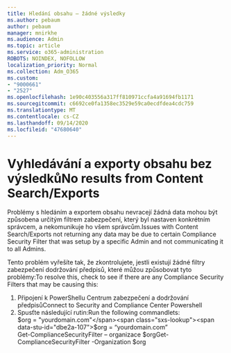 ```yaml
---
title: Hledání obsahu – žádné výsledky
ms.author: pebaum
author: pebaum
manager: mnirkhe
ms.audience: Admin
ms.topic: article
ms.service: o365-administration
ROBOTS: NOINDEX, NOFOLLOW
localization_priority: Normal
ms.collection: Adm_O365
ms.custom:
- "9000661"
- "2527"
ms.openlocfilehash: 1e90c403556a317ff810971ccfa4a91694fb1171
ms.sourcegitcommit: c6692ce0fa1358ec3529e59ca0ecdfdea4cdc759
ms.translationtype: MT
ms.contentlocale: cs-CZ
ms.lasthandoff: 09/14/2020
ms.locfileid: "47680640"
---
```

# <a name="no-results-from-content-searchexports"></a><span data-ttu-id="dbe2a-102">Vyhledávání a exporty obsahu bez výsledků</span><span class="sxs-lookup"><span data-stu-id="dbe2a-102">No results from Content Search/Exports</span></span>

<span data-ttu-id="dbe2a-103">Problémy s hledáním a exportem obsahu nevracejí žádná data mohou být způsobena určitým filtrem zabezpečení, který byl nastaven konkrétním správcem, a nekomunikuje ho všem správcům.</span><span class="sxs-lookup"><span data-stu-id="dbe2a-103">Issues with Content Search/Exports not returning any data may be due to certain Compliance Security Filter that was setup by a specific Admin and not communicating it to all Admins.</span></span>

<span data-ttu-id="dbe2a-104">Tento problém vyřešíte tak, že zkontrolujete, jestli existují žádné filtry zabezpečení dodržování předpisů, které můžou způsobovat tyto problémy:</span><span class="sxs-lookup"><span data-stu-id="dbe2a-104">To resolve this, check to see if there are any Compliance Security Filters that may be causing this:</span></span>
1. <span data-ttu-id="dbe2a-105">Připojení k PowerShellu Centrum zabezpečení a dodržování předpisů</span><span class="sxs-lookup"><span data-stu-id="dbe2a-105">Connect to Security and Compliance Center Powershell</span></span>
2. <span data-ttu-id="dbe2a-106">Spusťte následující rutin:</span><span class="sxs-lookup"><span data-stu-id="dbe2a-106">Run the following commandlets:</span></span>
<br><span data-ttu-id="dbe2a-107">$org = "yourdomain.com"</span><span class="sxs-lookup"><span data-stu-id="dbe2a-107">$org = “yourdomain.com”</span></span>
<br><span data-ttu-id="dbe2a-108">Get-ComplianceSecurityFilter – organizace $org</span><span class="sxs-lookup"><span data-stu-id="dbe2a-108">Get-ComplianceSecurityFilter -Organization $org</span></span>
